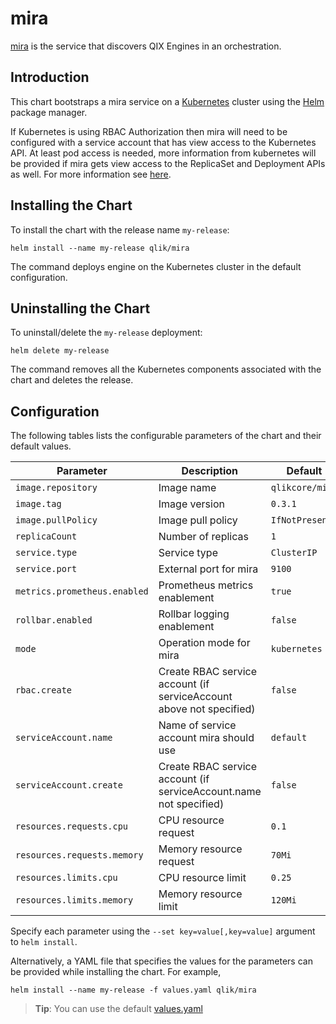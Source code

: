# mira

[mira](https://github.com/qlik-oss/mira) is the service that discovers QIX Engines in an orchestration.

## Introduction

This chart bootstraps a mira service on a [Kubernetes](http://kubernetes.io) cluster using the [Helm](https://helm.sh) package manager.

If Kubernetes is using RBAC Authorization then mira will need to be configured with a service account that has view access to the Kubernetes API.
At least pod access is needed, more information from kubernetes will be provided if mira gets view access to the ReplicaSet and Deployment APIs as well.
For more information see [here](https://kubernetes.io/docs/reference/access-authn-authz/rbac/).

## Installing the Chart

To install the chart with the release name `my-release`:

```console
helm install --name my-release qlik/mira
```

The command deploys engine on the Kubernetes cluster in the default configuration.

## Uninstalling the Chart

To uninstall/delete the `my-release` deployment:

```console
helm delete my-release
```

The command removes all the Kubernetes components associated with the chart and deletes the release.

## Configuration

The following tables lists the configurable parameters of the chart and their default values.

| Parameter               | Description                           | Default                                                    |
| ----------------------- | ----------------------------------    | ---------------------------------------------------------- |
| `image.repository` | Image name | `qlikcore/mira`|
| `image.tag` | Image version | `0.3.1` |
| `image.pullPolicy` | Image pull policy | `IfNotPresent` |
| `replicaCount` | Number of replicas |  `1` |
| `service.type` | Service type | `ClusterIP` |
| `service.port` | External port for mira | `9100` |
| `metrics.prometheus.enabled` | Prometheus metrics enablement | `true` |
| `rollbar.enabled` | Rollbar logging enablement | `false` |
| `mode` | Operation mode for mira | `kubernetes` |
| `rbac.create` | Create RBAC service account (if serviceAccount above not specified) | `false` |
| `serviceAccount.name` | Name of service account mira should use | `default` |
| `serviceAccount.create` | Create RBAC service account (if serviceAccount.name not specified) | `false` |
| `resources.requests.cpu` | CPU resource request | `0.1` |
| `resources.requests.memory` | Memory resource request | `70Mi` |
| `resources.limits.cpu` | CPU resource limit | `0.25` |
| `resources.limits.memory` | Memory resource limit | `120Mi` |

Specify each parameter using the `--set key=value[,key=value]` argument to `helm install`.

Alternatively, a YAML file that specifies the values for the parameters can be provided while installing the chart. For example,

```console
helm install --name my-release -f values.yaml qlik/mira
```

> **Tip**: You can use the default [values.yaml](values.yaml)
